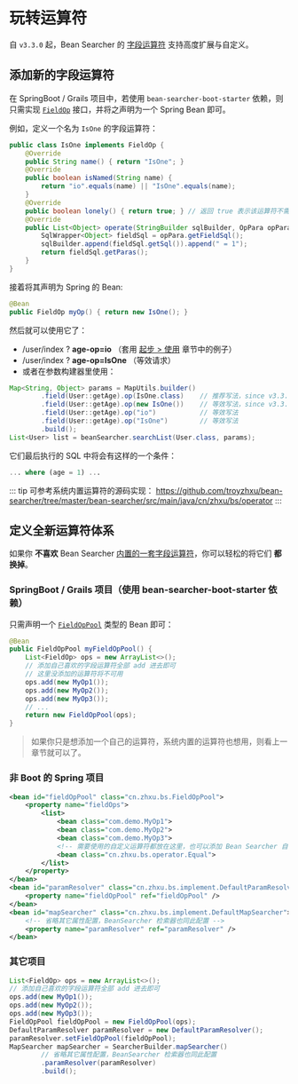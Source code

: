 # 玩转运算符

自 `v3.3.0` 起，Bean Searcher 的 [字段运算符](/en/guide/param/field#字段运算符) 支持高度扩展与自定义。

## 添加新的字段运算符

在 SpringBoot / Grails 项目中，若使用 `bean-searcher-boot-starter` 依赖，则只需实现 [`FieldOp`](https://github.com/troyzhxu/bean-searcher/blob/master/bean-searcher/src/main/java/cn/zhxu/bs/FieldOp.java) 接口，并将之声明为一个 Spring Bean 即可。

例如，定义一个名为 `IsOne` 的字段运算符：

```java
public class IsOne implements FieldOp {
    @Override
    public String name() { return "IsOne"; }
    @Override
    public boolean isNamed(String name) {
        return "io".equals(name) || "IsOne".equals(name);
    }
    @Override
    public boolean lonely() { return true; } // 返回 true 表示该运算符不需要参数值
    @Override
    public List<Object> operate(StringBuilder sqlBuilder, OpPara opPara) {
        SqlWrapper<Object> fieldSql = opPara.getFieldSql();
        sqlBuilder.append(fieldSql.getSql()).append(" = 1");
        return fieldSql.getParas();
    }
}
```

接着将其声明为 Spring 的 Bean:

```java
@Bean
public FieldOp myOp() { return new IsOne(); }
```

然后就可以使用它了：

* /user/index ? **age-op=io**  （套用 [起步 > 使用](/en/guide/start/use#开始检索) 章节中的例子）
* /user/index ? **age-op=IsOne** （等效请求）
* 或者在参数构建器里使用：

```java
Map<String, Object> params = MapUtils.builder()
        .field(User::getAge).op(IsOne.class)    // 推荐写法，since v3.3.1
        .field(User::getAge).op(new IsOne())    // 等效写法，since v3.3.0
        .field(User::getAge).op("io")           // 等效写法
        .field(User::getAge).op("IsOne")        // 等效写法
        .build();
List<User> list = beanSearcher.searchList(User.class, params);
```

它们最后执行的 SQL 中将会有这样的一个条件：

```sql
... where (age = 1) ...
```

::: tip 可参考系统内置运算符的源码实现：
https://github.com/troyzhxu/bean-searcher/tree/master/bean-searcher/src/main/java/cn/zhxu/bs/operator
:::

## 定义全新运算符体系

如果你 **不喜欢** Bean Searcher [内置的一套字段运算符](/en/guide/param/field#字段运算符)，你可以轻松的将它们 **都换掉**。

### SpringBoot / Grails 项目（使用 bean-searcher-boot-starter 依赖）

只需声明一个 [`FieldOpPool`](https://github.com/troyzhxu/bean-searcher/blob/master/bean-searcher/src/main/java/cn/zhxu/bs/FieldOpPool.java) 类型的 Bean 即可：

```java
@Bean
public FieldOpPool myFieldOpPool() { 
    List<FieldOp> ops = new ArrayList<>();
    // 添加自己喜欢的字段运算符全部 add 进去即可
    // 这里没添加的运算符将不可用
    ops.add(new MyOp1());
    ops.add(new MyOp2());
    ops.add(new MyOp3());
    // ...
    return new FieldOpPool(ops); 
}
```

> 如果你只是想添加一个自己的运算符，系统内置的运算符也想用，则看上一章节就可以了。

### 非 Boot 的 Spring 项目

```xml
<bean id="fieldOpPool" class="cn.zhxu.bs.FieldOpPool">
    <property name="fieldOps">
        <list>
            <bean class="com.demo.MyOp1">
            <bean class="com.demo.MyOp2">
            <bean class="com.demo.MyOp3">
            <!-- 需要使用的自定义运算符都放在这里，也可以添加 Bean Searcher 自带的运算符 -->
            <bean class="cn.zhxu.bs.operator.Equal">
        </list>
    </property>
</bean>
<bean id="paramResolver" class="cn.zhxu.bs.implement.DefaultParamResolver">
    <property name="fieldOpPool" ref="fieldOpPool" />
</bean>
<bean id="mapSearcher" class="cn.zhxu.bs.implement.DefaultMapSearcher">
    <!-- 省略其它属性配置，BeanSearcher 检索器也同此配置 -->
    <property name="paramResolver" ref="paramResolver" />
</bean>
```

### 其它项目

```java
List<FieldOp> ops = new ArrayList<>();
// 添加自己喜欢的字段运算符全部 add 进去即可
ops.add(new MyOp1());   
ops.add(new MyOp2());
ops.add(new MyOp3());
FieldOpPool fieldOpPool = new FieldOpPool(ops);
DefaultParamResolver paramResolver = new DefaultParamResolver();
paramResolver.setFieldOpPool(fieldOpPool);
MapSearcher mapSearcher = SearcherBuilder.mapSearcher()
        // 省略其它属性配置，BeanSearcher 检索器也同此配置
        .paramResolver(paramResolver)
        .build();
```
